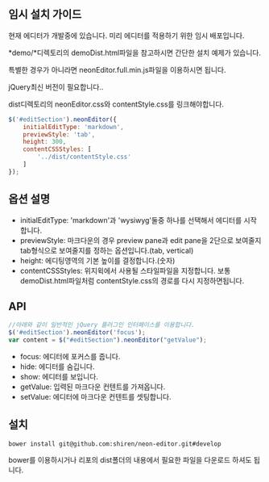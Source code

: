 ## 임시 설치 가이드
현재 에디터가 개발중에 있습니다. 미리 에디터를 적용하기 위한 임시 배포입니다.

*demo/*디렉토리의 demoDist.html파일을 참고하시면 간단한 설치 예제가 있습니다.

특별한 경우가 아니라면 neonEditor.full.min.js파일을 이용하시면 됩니다.

jQuery최신 버전이 필요합니다..

dist디렉토리의 neonEditor.css와 contentStyle.css를 링크해야합니다.

``` javascript
$('#editSection').neonEditor({
    initialEditType: 'markdown',
    previewStyle: 'tab',
    height: 300,
    contentCSSStyles: [
        '../dist/contentStyle.css'
    ]
});
```

## 옵션 설명

* initialEditType: 'markdown'과 'wysiwyg'둘중 하나를 선택해서 에디터를 시작합니다.
* previewStyle: 마크다운의 경우 preview pane과 edit pane을 2단으로 보여줄지 tab형식으로 보여줄지를 정하는 옵션입니다.(tab, vertical)
* height: 에디팅영역의 기본 높이를 결정합니다.(숫자)
* contentCSSStyles: 위지윅에서 사용될 스타일파일을 지정합니다. 보통 demoDist.html파일처럼 contentStyle.css의 경로를 다시 지정하면됩니다.

## API

``` javascript
//아래와 같이 일반적인 jQuery 플러그인 인터페이스를 이용합니다.
$('#editSection').neonEditor('focus');
var content = $("#editSection").neonEditor("getValue");
```

* focus: 에디터에 포커스를 줍니다.
* hide: 에디터를 숨깁니다.
* show: 에디터를 보입니다.
* getValue: 입력된 마크다운 컨텐트를 가져옵니다.
* setValue: 에디터에 마크다운 컨텐트를 셋팅합니다.

## 설치

```
bower install git@github.com:shiren/neon-editor.git#develop
```

bower를 이용하시거나 리포의 dist폴더의 내용에서 필요한 파일을 다운로드 하셔도 됩니다.
